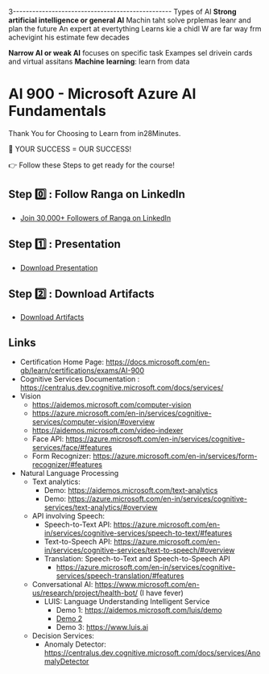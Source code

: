 
3-------------------------------------------------
Types of AI
**Strong artificial intelligence or general AI**
Machin taht solve prplemas leanr and plan the future
An expert at evertything 
Learns kie a chidl
W are far way frm achevigint his estimate few decades

**Narrow AI or weak AI** focuses on specific task 
  Exampes sel drivein cards and virtual assitans
  **Machine** **learning**: learn from data




  # AI 900 - Microsoft Azure AI Fundamentals

Thank You for Choosing to Learn from in28Minutes.

🎯 YOUR SUCCESS = OUR SUCCESS!

👉 Follow these Steps to get ready for the course!

## Step 0️⃣ : Follow Ranga on LinkedIn

- [Join 30,000+ Followers of Ranga on LinkedIn](https://links.in28minutes.com/lin)

## Step 1️⃣ : Presentation

- [Download Presentation](https://github.com/in28minutes/course-material/raw/main/17-ai-900-azure-ai-fundamentals/Course-Presentation-AI-900-AzureAIFundamentals.pdf)

## Step 2️⃣ : Download Artifacts

- [Download Artifacts](https://github.com/in28minutes/course-material/raw/main/17-ai-900-azure-ai-fundamentals/downloads.zip)

## Links

- Certification Home Page: https://docs.microsoft.com/en-gb/learn/certifications/exams/AI-900
- Cognitive Services Documentation : https://centralus.dev.cognitive.microsoft.com/docs/services/
- Vision
	- https://aidemos.microsoft.com/computer-vision
	- https://azure.microsoft.com/en-in/services/cognitive-services/computer-vision/#overview
	- https://aidemos.microsoft.com/video-indexer
	- Face API: https://azure.microsoft.com/en-in/services/cognitive-services/face/#features
	- Form Recognizer: https://azure.microsoft.com/en-in/services/form-recognizer/#features
- Natural Language Processing
	- Text analytics: 
		- Demo: https://aidemos.microsoft.com/text-analytics
		- Demo: https://azure.microsoft.com/en-in/services/cognitive-services/text-analytics/#overview
	- API involving Speech: 
		- Speech-to-Text API: https://azure.microsoft.com/en-in/services/cognitive-services/speech-to-text/#features
		- Text-to-Speech API: https://azure.microsoft.com/en-in/services/cognitive-services/text-to-speech/#overview
		- Translation: Speech-to-Text and Speech-to-Speech API
			- https://azure.microsoft.com/en-in/services/cognitive-services/speech-translation/#features
	- Conversational AI: https://www.microsoft.com/en-us/research/project/health-bot/ (I have fever)
		- LUIS: Language Understanding Intelligent Service 
			- Demo 1: https://aidemos.microsoft.com/luis/demo
			- [Demo 2](https://azure.microsoft.com/en-in/services/cognitive-services/language-understanding-intelligent-service)
			- Demo 3: https://www.luis.ai
	- Decision Services:
		- Anomaly Detector: https://centralus.dev.cognitive.microsoft.com/docs/services/AnomalyDetector
  

